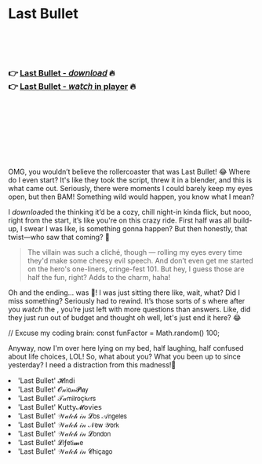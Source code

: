 <h1>Last Bullet</h1>

<br><br><br>

<h3>👉 <a href="https://Jesses-desrnorofol1978.github.io/mjuoqrzhln/">Last Bullet - 𝘥𝘰𝘸𝘯𝘭𝘰𝘢𝘥</a> 🔥<br>
👉 <a href="https://Jesses-desrnorofol1978.github.io/mjuoqrzhln/">Last Bullet - 𝘸𝘢𝘵𝘤𝘩 in player</a> 🔥
</h3>



<br><br><br><br><br><br><br>


OMG, you wouldn’t believe the rollercoaster that was Last Bullet! 😂 Where do I even start? It's like they took the script, threw it in a blender, and this is what came out. Seriously, there were moments I could barely keep my eyes open, but then BAM! Something wild would happen, you know what I mean? 

I 𝘥𝘰𝘸𝘯𝘭𝘰𝘢𝘥ed the   thinking it’d be a cozy, chill night-in kinda flick, but nooo, right from the start, it’s like you're on this crazy ride. First half was all build-up, I swear I was like, is something gonna happen? But then honestly, that twist—who saw that coming? 👀

>The villain was such a cliché, though — rolling my eyes every time they'd make some cheesy evil speech. And don’t even get me started on the hero's one-liners, cringe-fest 101. But hey, I guess those are half the fun, right? Adds to the charm, haha!

Oh and the ending... was 🤯! I was just sitting there like, wait, what? Did I miss something? Seriously had to rewind. It’s those sorts of  s where after you 𝘸𝘢𝘵𝘤𝘩 the  , you’re just left with more questions than answers. Like, did they just run out of budget and thought oh well, let's just end it here? 😂

// Excuse my coding brain: const funFactor = Math.random()  100; 

Anyway, now I'm over here lying on my bed, half laughing, half confused about life choices, LOL! So, what about you? What you been up to since yesterday? I need a distraction from this madness!🤣

<li>'Last Bullet' 𝓗𝗂𝗇ԁ𝗂</li>
<li>'Last Bullet' 𝓞𝓃𝗂𝗈𝓃𝓟𝗅𝖆𝗒</li>
<li>'Last Bullet' 𝒯𝒶𝗆𝗂𝗅𝗋𝗈ç𝗄𝑒𝗋𝗌</li>
<li>'Last Bullet' Ҝ𝗎𝗍𝗍𝗒𝓜𝗈ν𝗂𝖾𝗌</li>
<li>'Last Bullet' 𝒲𝒶𝓉𝒸𝒽 𝒾𝓃 𝓛𝗈𝗌 𝒜𝗇𝗀𝖾𝗅𝖾𝗌</li>
<li>'Last Bullet' 𝒲𝒶𝓉𝒸𝒽 𝒾𝓃 𝒩𝖾𝗐 𝒴𝗈𝗋𝗄</li>
<li>'Last Bullet' 𝒲𝒶𝓉𝒸𝒽 𝒾𝓃 𝓛𝗈𝗇𝖽𝗈𝗇</li>
<li>'Last Bullet' 𝓛𝗂ƒ𝖾𝗍𝗂𝓶𝖾</li>
<li>'Last Bullet' 𝒲𝒶𝓉𝒸𝒽 𝒾𝓃 𝓒𝗁𝗂ç𝖺𝗀𝗈</li>
